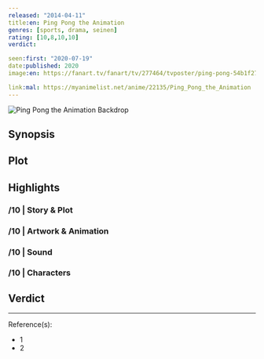 ```yaml
---
released: "2014-04-11"
title:en: Ping Pong the Animation
genres: [sports, drama, seinen]
rating: [10,8,10,10]
verdict:

seen:first: "2020-07-19"
date:published: 2020
image:en: https://fanart.tv/fanart/tv/277464/tvposter/ping-pong-54b1f27191477.jpg

link:mal: https://myanimelist.net/anime/22135/Ping_Pong_the_Animation
---
```


![Ping Pong the Animation Backdrop](https://image.tmdb.org/t/p/original/1rEPk87q49PspQmBJ74bwsXBVkH.jpg)

## Synopsis

## Plot

## Highlights

### /10 | Story & Plot

### /10 | Artwork & Animation

### /10 | Sound

### /10 | Characters

## Verdict

<!-- SPOILERS -->

<!-- CLOSING -->

---
Reference(s):

- 1
- 2
